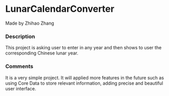 # LunarCalendarConverter

 Made by Zhihao Zhang

### Description
This project is asking user to enter in any year and then shows to user the corresponding Chinese lunar year.

### Comments

It is a very simple project.
It will applied more features in the future such as using Core Data to store relevant information, adding precise and beautiful user interface. 
